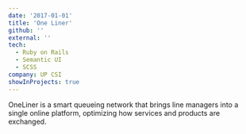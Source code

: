 ```yaml
---
date: '2017-01-01'
title: 'One Liner'
github: ''
external: ''
tech:
  - Ruby on Rails
  - Semantic UI
  - SCSS
company: UP CSI
showInProjects: true
---
```


OneLiner is a smart queueing network that brings line managers into a single online platform, optimizing how services and products are exchanged.
